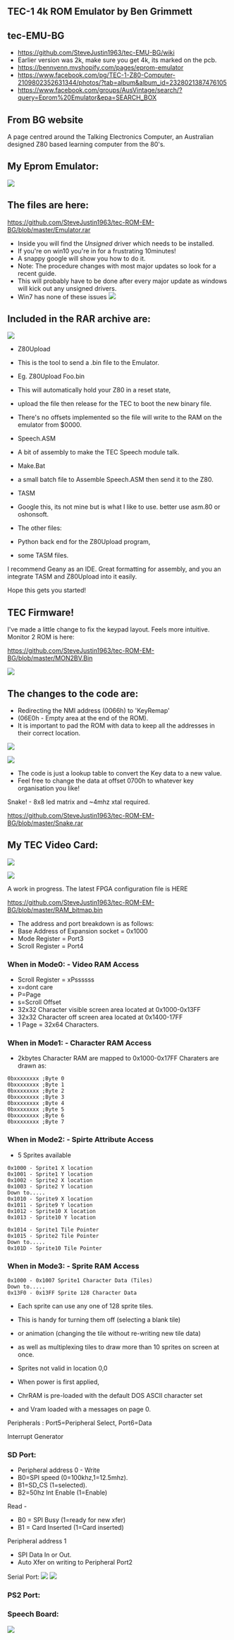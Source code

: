 ## TEC-1 4k ROM Emulator by Ben Grimmett
## tec-EMU-BG

- https://github.com/SteveJustin1963/tec-EMU-BG/wiki
- Earlier version was 2k, make sure you get 4k, its marked on the pcb.
- https://bennvenn.myshopify.com/pages/eprom-emulator
- https://www.facebook.com/pg/TEC-1-Z80-Computer-2109802352631344/photos/?tab=album&album_id=2328021387476105
- https://www.facebook.com/groups/AusVintage/search/?query=Eprom%20Emulator&epa=SEARCH_BOX

## From BG website

A page centred around the Talking Electronics Computer, an Australian designed Z80 based learning computer from the 80's.

## My Eprom Emulator:

![](https://github.com/SteveJustin1963/tec-ROM-EM-BG/blob/master/pics/EPROMemu_large.jpg)


## The files are here:

https://github.com/SteveJustin1963/tec-ROM-EM-BG/blob/master/Emulator.rar

- Inside you will find the *Unsigned* driver which needs to be installed. 
- If you're on win10 you're in for a frustrating 10minutes! 
- A snappy google will show you how to do it. 
- Note: The procedure changes with most major updates so look for a recent guide. 
- This will probably have to be done after every major update as windows will kick out any unsigned drivers.
- Win7 has none of these issues
![](https://github.com/SteveJustin1963/tec-EMU-BG/blob/master/pics/load-drive.png)


## Included in the RAR archive are:
![](https://github.com/SteveJustin1963/tec-EMU-BG/blob/master/pics/rar-view.png)

- Z80Upload 
- This is the tool to send a .bin file to the Emulator. 
- Eg. Z80Upload Foo.bin 
- This will automatically hold your Z80 in a reset state, 
- upload the file then release for the TEC to boot the new binary file. 
- There's no offsets implemented so the file will write to the RAM on the emulator from $0000. 

- Speech.ASM 
- A bit of assembly to make the TEC Speech module talk.

- Make.Bat
- a small batch file to Assemble Speech.ASM then send it to the Z80.

- TASM
- Google this, its not mine but is what I like to use. better use asm.80 or oshonsoft.

- The other files: 
- Python back end for the Z80Upload program, 
- some TASM files.

I recommend Geany as an IDE. Great formatting for assembly, and you an integrate TASM and Z80Upload into it easily.

Hope this gets you started!


## TEC Firmware!

I've made a little change to fix the keypad layout. Feels more intuitive. Monitor 2 ROM is here:

https://github.com/SteveJustin1963/tec-ROM-EM-BG/blob/master/MON2BV.Bin

![](https://github.com/SteveJustin1963/tec-ROM-EM-BG/blob/master/pics/NewKeypad_large.jpg)

## The changes to the code are:

- Redirecting the NMI address (0066h) to 'KeyRemap' 
- (06E0h - Empty area at the end of the ROM). 
- It is important to pad the ROM with data to keep all the addresses in their correct location.

![](https://github.com/SteveJustin1963/tec-ROM-EM-BG/blob/master/pics/NMI_large.jpg)

![](https://github.com/SteveJustin1963/tec-ROM-EM-BG/blob/master/pics/KeyRemap_a10da5b3-1169-4591-a98e-7edc09a49bbc_large.jpg)

- The code is just a lookup table to convert the Key data to a new value. 
- Feel free to change the data at offset 0700h to whatever key organisation you like!

Snake! - 8x8 led matrix and ~4mhz xtal required.

https://github.com/SteveJustin1963/tec-ROM-EM-BG/blob/master/Snake.rar
 

## My TEC Video Card:

![](https://github.com/SteveJustin1963/tec-ROM-EM-BG/blob/master/pics/TEC1D_8x8_large.jpg)

![](https://github.com/SteveJustin1963/tec-ROM-EM-BG/blob/master/pics/space_large.jpg)

A work in progress. The latest FPGA configuration file is HERE

https://github.com/SteveJustin1963/tec-ROM-EM-BG/blob/master/RAM_bitmap.bin

- The address and port breakdown is as follows:
- Base Address of Expansion socket = 0x1000
- Mode Register = Port3
- Scroll Register = Port4

### When in Mode0: - Video RAM Access
- Scroll Register = xPssssss
- x=dont care
- P=Page
- s=Scroll Offset
- 32x32 Character visible screen area located at 0x1000-0x13FF
- 32x32 Character off screen area located at 0x1400-17FF
- 1 Page = 32x64 Characters.

### When in Mode1: - Character RAM Access
- 2kbytes Character RAM are mapped to 0x1000-0x17FF
Charaters are drawn as:
```
0bxxxxxxxx ;Byte 0
0bxxxxxxxx ;Byte 1
0bxxxxxxxx ;Byte 2
0bxxxxxxxx ;Byte 3
0bxxxxxxxx ;Byte 4
0bxxxxxxxx ;Byte 5
0bxxxxxxxx ;Byte 6
0bxxxxxxxx ;Byte 7
```

### When in Mode2: - Spirte Attribute Access
- 5 Sprites available
```
0x1000 - Sprite1 X location
0x1001 - Sprite1 Y location
0x1002 - Sprite2 X location
0x1003 - Sprite2 Y location
Down to.....
0x1010 - Sprite9 X location
0x1011 - Sprite9 Y location
0x1012 - Sprite10 X location
0x1013 - Sprite10 Y location

0x1014 - Sprite1 Tile Pointer
0x1015 - Sprite2 Tile Pointer
Down to.....
0x101D - Sprite10 Tile Pointer
```

### When in Mode3: - Sprite RAM Access
```
0x1000 - 0x1007 Sprite1 Character Data (Tiles)
Down to.....
0x13F0 - 0x13FF Sprite 128 Character Data
```
- Each sprite can use any one of 128 sprite tiles. 
- This is handy for turning them off (selecting a blank tile) 
- or animation (changing the tile without re-writing new tile data) 
- as well as multiplexing tiles to draw more than 10 sprites on screen at once.

- Sprites not valid in location 0,0

- When power is first applied, 
- ChrRAM is pre-loaded with the default DOS ASCII character set 
- and Vram loaded with a messages on page 0. 

Peripherals : Port5=Peripheral Select, Port6=Data

Interrupt Generator

### SD Port:
- Peripheral address 0 - Write
- B0=SPI speed (0=100khz,1=12.5mhz).
- B1=SD_CS (1=selected).
- B2=50hz Int Enable (1=Enable)

Read -
- B0 = SPI Busy (1=ready for new xfer)
- B1 = Card Inserted (1=Card inserted)

Peripheral address 1
- SPI Data In or Out. 
- Auto Xfer on writing to Peripheral Port2

Serial Port:
![](https://github.com/SteveJustin1963/tec-ROM-EM-BG/blob/master/pics/49620918_10155966840465869_8317473652132020224_n.jpg)
![](https://github.com/SteveJustin1963/tec-ROM-EM-BG/blob/master/pics/50416223_10155988682225869_3778409522020745216_n.jpg)

### PS2 Port:

### Speech Board:
![](https://github.com/SteveJustin1963/tec-ROM-EM-BG/blob/master/pics/speech_large.jpg)

